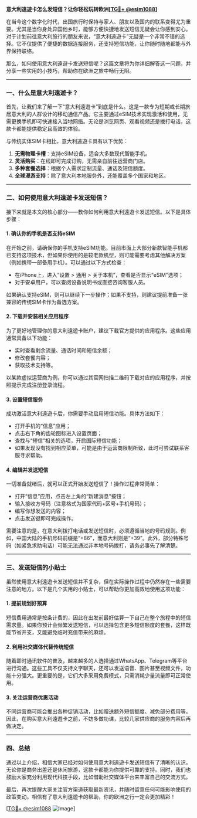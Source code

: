 **意大利遠遊卡怎么发短信？让你轻松玩转欧洲[[TG💪+ @esim1088](https://t.me/s/esim1088)]**

在当今这个数字化时代，出国旅行时保持与家人、朋友以及国内的联系变得尤为重要。尤其是当你身处异国他乡时，能够方便快捷地发送短信无疑会让你感到安心。对于计划前往意大利旅行的朋友来说，“意大利遠遊卡”无疑是一个非常不错的选择。它不仅提供了便捷的数据连接服务，还支持短信功能，让你随时随地都能与外界保持联络。

那么，如何使用意大利遠遊卡发送短信呢？这篇文章将为你详细解答这一问题，并分享一些实用的小技巧，帮助你在欧洲之旅中畅行无阻。

---

### 一、什么是意大利遠遊卡？

首先，让我们来了解一下“意大利遠遊卡”到底是什么。这是一款专为短期或长期旅居意大利的人群设计的移动通信产品。它主要通过eSIM技术实现激活和使用，无需更换手机即可快速接入当地网络。无论是浏览网页、观看视频还是拨打电话，这款卡都能提供稳定且高效的体验。

与传统实体SIM卡相比，意大利遠遊卡具有以下优势：
1. **无需物理卡槽**：支持eSIM设备，适合大多数现代智能手机。
2. **灵活购买**：在线即可完成订购，无需亲自前往运营商门店。
3. **多种套餐选择**：根据个人需求定制流量、通话及短信额度。
4. **全球漫游支持**：除了意大利本地服务外，还能覆盖多个国家和地区。

---

### 二、如何使用意大利遠遊卡发送短信？

接下来就是本文的核心部分——教你如何利用意大利遠遊卡发送短信。以下是具体步骤：

#### 1. 确认你的手机是否支持eSIM

在开始之前，请确保你的手机支持eSIM功能。目前市面上大部分新款智能手机都已支持这项技术，但如果你使用的是较老款机型，则可能需要考虑其他解决方案（例如携带一部备用手机）。可以通过以下方式检查：
- 在iPhone上，进入“设置 > 通用 > 关于本机”，查看是否显示“eSIM”选项；
- 对于安卓用户，可以查阅设备说明书或直接咨询客服人员。

如果确认支持eSIM，则可以继续下一步操作；如果不支持，则建议提前准备一张兼容的传统SIM卡作为备选方案。

#### 2. 下载并安装相关应用程序

为了更好地管理你的意大利遠遊卡账户，建议下载官方提供的应用程序。这些应用通常具备以下功能：
- 实时查看剩余流量、通话时间和短信余额；
- 修改套餐内容；
- 获取技术支持等。

以某款虚拟运营商为例，你可以通过其官网扫描二维码下载对应的应用程序，并按照提示完成注册登录流程。

#### 3. 设置短信服务

成功激活意大利遠遊卡后，你需要手动启用短信功能。具体方法如下：
- 打开手机的“信息”应用；
- 点击右下角的齿轮图标进入设置页面；
- 查找与“短信”相关的选项，开启国际短信功能；
- 如果发现没有找到相应菜单，可能是由于运营商限制所致，此时可尝试联系客服寻求帮助。

#### 4. 编辑并发送短信

一切准备就绪后，就可以正式开始发送短信了！操作过程非常简单：
- 打开“信息”应用，点击左上角的“新建消息”按钮；
- 输入接收方号码（注意格式为国家代码+区号+手机号码）；
- 编写你想发送的内容；
- 点击发送键即可完成操作。

需要注意的是，在意大利拨打电话或发送短信时，必须遵循当地的号码规则。例如，中国大陆的手机号码前缀是“+86”，而意大利则是“+39”。此外，部分特殊号码（如紧急求助电话）可能无法通过非本地号码拨打，请务必事先了解清楚。

---

### 三、发送短信的小贴士

虽然使用意大利遠遊卡发送短信并不复杂，但在实际操作过程中仍然存在一些需要注意的地方。以下是几个实用的小贴士，可以帮助你更加高效地使用这项功能：

#### 1. 提前规划好预算

短信费用通常是按条计费的，因此在出发前最好估算一下自己在整个旅程中的短信需求量。如果你预计会频繁发送短信，可以选择包含更多短信额度的套餐，这样既能节省开支，又能避免临时充值带来的麻烦。

#### 2. 利用社交媒体代替传统短信

随着即时通讯软件的普及，越来越多的人选择通过WhatsApp、Telegram等平台进行沟通。这些工具不仅支持文字聊天，还可以发送语音、图片甚至视频文件，功能十分强大。更重要的是，它们大多采用免费模式，只需消耗少量流量即可正常使用。

#### 3. 关注运营商优惠活动

不同运营商可能会推出各种促销活动，比如赠送额外短信额度、减免部分费用等。因此，在购买意大利遠遊卡之前，不妨多做功课，比较几家供应商的服务内容后再做决定。

---

### 四、总结

通过以上介绍，相信大家已经对如何使用意大利遠遊卡发送短信有了清晰的认识。无论你是商务出差还是休闲旅游，这款卡都能为你提供可靠的支持。同时，我们也鼓励大家充分利用现代科技手段，比如借助社交媒体平台来丰富自己的交流方式。

最后，再次提醒大家关注官方渠道获取最新资讯，并随时留意任何可能影响使用的政策变动。相信有了意大利遠遊卡的帮助，你的欧洲之行一定会更加精彩！

[[TG💪+ @esim1088](https://t.me/s/esim1088) ![Image](https://i.postimg.cc/4NQfJmqS/Snipaste-2025-05-13-00-14-12.png)]